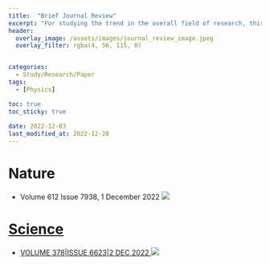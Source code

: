 ```yaml
---
title:  "Brief Journal Review"
excerpt: "For studying the trend in the overall field of research, this is the personal review after briefly studying the journal serires: Nature & Science"
header:
  overlay_image: /assets/images/journal_review_image.jpeg
  overlay_filter: rgba(4, 56, 115, 0)


categories:
  - Study/Research/Paper
tags:
  - [Physics]

toc: true
toc_sticky: true
 
date: 2022-12-03
last_modified_at: 2022-12-28
---
```


# Nature
- Volume 612 Issue 7938, 1 December 2022 <a href="https://www.science.org/toc/science/378/6623"> <img src=https://img.shields.io/badge/Nature-Link-lightgrey> 


# Science
- VOLUME 378\|ISSUE 6623\|2 DEC 2022 <a href="https://www.science.org/toc/science/378/6623"> <img src=https://img.shields.io/badge/Science-Link-lightgrey> 
